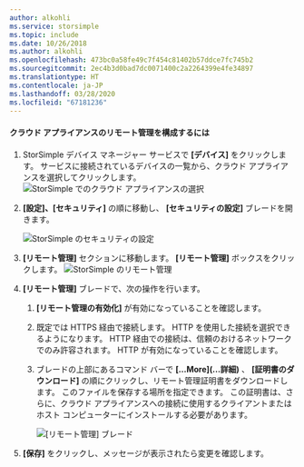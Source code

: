 ```yaml
---
author: alkohli
ms.service: storsimple
ms.topic: include
ms.date: 10/26/2018
ms.author: alkohli
ms.openlocfilehash: 473bc0a58fe49c7f454c81402b57ddce7fc745b2
ms.sourcegitcommit: 2ec4b3d0bad7dc0071400c2a2264399e4fe34897
ms.translationtype: HT
ms.contentlocale: ja-JP
ms.lasthandoff: 03/28/2020
ms.locfileid: "67181236"
---
```

#### <a name="to-configure-remote-management-on-cloud-appliance"></a>クラウド アプライアンスのリモート管理を構成するには

1. StorSimple デバイス マネージャー サービスで **[デバイス]** をクリックします。 サービスに接続されているデバイスの一覧から、クラウド アプライアンスを選択してクリックします。
    ![StorSimple でのクラウド アプライアンスの選択](./media/storsimple-8000-configure-remote-management-http-device/sca-remote-manage1.png)

2. **[設定]、[セキュリティ]** の順に移動し、 **[セキュリティの設定]** ブレードを開きます。

     ![StorSimple のセキュリティの設定](./media/storsimple-8000-configure-remote-management-http-device/sca-remote-manage2.png)

3. **[リモート管理]** セクションに移動します。 **[リモート管理]** ボックスをクリックします。
     ![StorSimple のリモート管理](./media/storsimple-8000-configure-remote-management-http-device/sca-remote-manage3.png)

4. **[リモート管理]** ブレードで、次の操作を行います。

    1. **[リモート管理の有効化]** が有効になっていることを確認します。
    2. 既定では HTTPS 経由で接続します。 HTTP を使用した接続を選択できるようになります。 HTTP 経由での接続は、信頼のおけるネットワークでのみ許容されます。 HTTP が有効になっていることを確認します。
    3. ブレードの上部にあるコマンド バーで **[...More]\(...詳細\)** 、 **[証明書のダウンロード]** の順にクリックし、リモート管理証明書をダウンロードします。 このファイルを保存する場所を指定できます。 この証明書は、さらに、クラウド アプライアンスへの接続に使用するクライアントまたはホスト コンピューターにインストールする必要があります。

        ![[リモート管理] ブレード](./media/storsimple-8000-configure-remote-management-http-device/sca-remote-manage4.png)
5. **[保存]** をクリックし、メッセージが表示されたら変更を確認します。